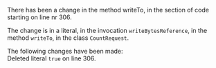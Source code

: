 There has been a change in the method writeTo, in the section of code starting on line nr 306.
  
The change is in a literal, in the invocation ```writeBytesReference```, in the method ```writeTo```, in the class ```CountRequest```.
  
The following changes have been made:  
Deleted literal ```true``` on line 306.  
